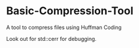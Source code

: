 # Basic-Compression-Tool
A tool to compress files using Huffman Coding

Look out for std::cerr for debugging.
